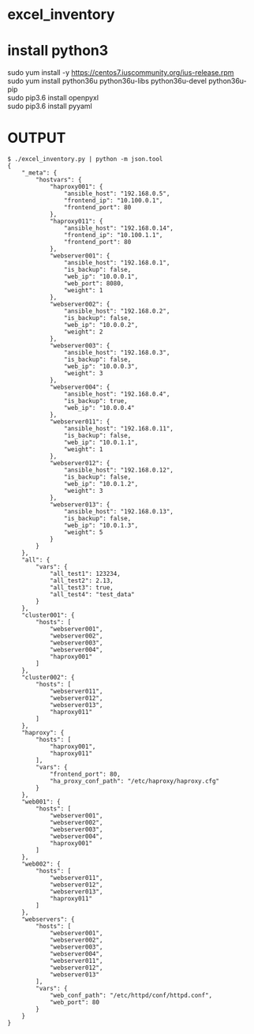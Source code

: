 # excel_inventory

# install python3
sudo yum install -y https://centos7.iuscommunity.org/ius-release.rpm  
sudo yum install python36u python36u-libs python36u-devel python36u-pip  
sudo pip3.6 install openpyxl  
sudo pip3.6 install pyyaml

# OUTPUT

    $ ./excel_inventory.py | python -m json.tool
    {
        "_meta": {
            "hostvars": {
                "haproxy001": {
                    "ansible_host": "192.168.0.5",
                    "frontend_ip": "10.100.0.1",
                    "frontend_port": 80
                },
                "haproxy011": {
                    "ansible_host": "192.168.0.14",
                    "frontend_ip": "10.100.1.1",
                    "frontend_port": 80
                },
                "webserver001": {
                    "ansible_host": "192.168.0.1",
                    "is_backup": false,
                    "web_ip": "10.0.0.1",
                    "web_port": 8080,
                    "weight": 1
                },
                "webserver002": {
                    "ansible_host": "192.168.0.2",
                    "is_backup": false,
                    "web_ip": "10.0.0.2",
                    "weight": 2
                },
                "webserver003": {
                    "ansible_host": "192.168.0.3",
                    "is_backup": false,
                    "web_ip": "10.0.0.3",
                    "weight": 3
                },
                "webserver004": {
                    "ansible_host": "192.168.0.4",
                    "is_backup": true,
                    "web_ip": "10.0.0.4"
                },
                "webserver011": {
                    "ansible_host": "192.168.0.11",
                    "is_backup": false,
                    "web_ip": "10.0.1.1",
                    "weight": 1
                },
                "webserver012": {
                    "ansible_host": "192.168.0.12",
                    "is_backup": false,
                    "web_ip": "10.0.1.2",
                    "weight": 3
                },
                "webserver013": {
                    "ansible_host": "192.168.0.13",
                    "is_backup": false,
                    "web_ip": "10.0.1.3",
                    "weight": 5
                }
            }
        },
        "all": {
            "vars": {
                "all_test1": 123234,
                "all_test2": 2.13,
                "all_test3": true,
                "all_test4": "test_data"
            }
        },
        "cluster001": {
            "hosts": [
                "webserver001",
                "webserver002",
                "webserver003",
                "webserver004",
                "haproxy001"
            ]
        },
        "cluster002": {
            "hosts": [
                "webserver011",
                "webserver012",
                "webserver013",
                "haproxy011"
            ]
        },
        "haproxy": {
            "hosts": [
                "haproxy001",
                "haproxy011"
            ],
            "vars": {
                "frontend_port": 80,
                "ha_proxy_conf_path": "/etc/haproxy/haproxy.cfg"
            }
        },
        "web001": {
            "hosts": [
                "webserver001",
                "webserver002",
                "webserver003",
                "webserver004",
                "haproxy001"
            ]
        },
        "web002": {
            "hosts": [
                "webserver011",
                "webserver012",
                "webserver013",
                "haproxy011"
            ]
        },
        "webservers": {
            "hosts": [
                "webserver001",
                "webserver002",
                "webserver003",
                "webserver004",
                "webserver011",
                "webserver012",
                "webserver013"
            ],
            "vars": {
                "web_conf_path": "/etc/httpd/conf/httpd.conf",
                "web_port": 80
            }
        }
    }

